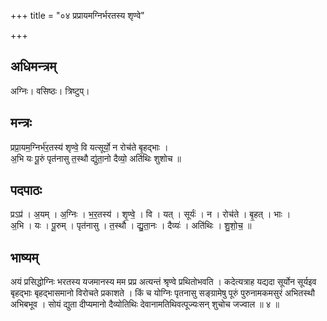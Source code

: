 +++
title = "०४ प्रप्रायमग्निर्भरतस्य शृण्वे"

+++
## अधिमन्त्रम्
अग्निः। वसिष्ठः। त्रिष्टुप्।

## मन्त्रः
प्रप्रा॒यम॒ग्निर्भ॑र॒तस्य॑ शृण्वे॒ वि यत्सूर्यो॒ न रोच॑ते बृ॒हद्भाः ।  
अ॒भि यः पू॒रुं पृत॑नासु त॒स्थौ द्यु॑ता॒नो दैव्यो॒ अति॑थिः शुशोच ॥

## पदपाठः
प्रऽप्र॑ । अ॒यम् । अ॒ग्निः । भ॒र॒तस्य॑ । शृ॒ण्वे॒ । वि । यत् । सूर्यः॑ । न । रोच॑ते । बृ॒हत् । भाः ।  
अ॒भि । यः । पू॒रुम् । पृत॑नासु । त॒स्थौ । द्यु॒ता॒नः । दैव्यः॑ । अति॑थिः । शु॒शो॒च॒ ॥

## भाष्यम्
अयं प्रसिद्धोग्निः भरतस्य यजमानस्य मम प्रप्र अत्यन्तं श्रृण्वे प्रथितोभवति । कदेत्यत्राह यद्यदा सूर्योन सूर्यइव बृहद्भाः बृहद्भासमानो विरोचते प्रकाशते । किं च योग्निः पृतनासु सङ्ग्रामेषु पूरुं पुरुनामकमसुरं अभितस्थौ अभिबभूव । सोयं द्युता दीप्यमानो दैव्योतिथिः देवानामतिथिवत्पूज्यःसन् शुचोच जज्वाल ॥ ४ ॥